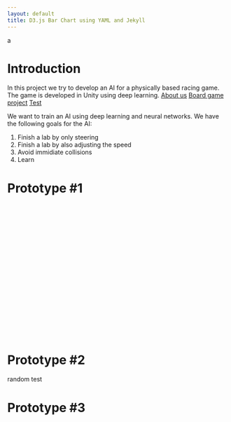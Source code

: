 ```yaml
---
layout: default
title: D3.js Bar Chart using YAML and Jekyll
---
```


<script src="https://d3js.org/d3.v4.min.js"></script>
<script src="Charts/barChart.js"></script>
<script src="Charts/lineChart.js"></script>

<!--Unity-->
<link rel="shortcut icon" href="Unity/Shared/favicon.ico">
<link rel="stylesheet" href="Unity/Shared/style.css">
<script src="Unity/Shared/UnityProgress.js"></script>
<script src="Unity/Shared/UnityLoader.js"></script>
<script src="Unity/unitySceneLoader.js"></script>

<!--Global-->
<link rel="stylesheet" type="text/css" href="styles.css">
<script src="global.js"></script>
a



# Introduction
In this project we try to develop an AI for a physically based racing game. The game is developed in Unity using deep learning.
[About us](/about)
[Board game project](/boardgame)
[Test](/test)

We want to train an AI using deep learning and neural networks. We have the following goals for the AI:
1. Finish a lab by only steering
2. Finish a lab by also adjusting the speed
3. Avoid immidiate collisions
4. Learn  

# Prototype #1
<svg id="barChartSvg" class="media"></svg>
<svg id="lineChartSvg" class="media"></svg>

<div id="connect4Container" class="media"></div>
<div id="ticTacToeContainer" class="media"></div>

# Prototype #2
random test

# Prototype #3
